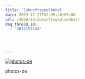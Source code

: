 ```yaml
---
title: 'Zukunftsgeplänkel'
date: 2009-12-21T01:39:46+00:00
url: /2009/12/zukunftsgeplaenkel/
dsq_thread_id:
  - "3078153284"




---
```

<div class="flickr">
  <a href="http://www.flickr.com/photos/schreibblogade/4203496278/" title="photos-de"><img src="//farm5.static.flickr.com/4041/4203496278_e2b93056a3.jpg" alt="photos-de" /></a></p>

  <p>
    photos-de
  </p>
</div>
